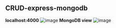 ## CRUD-express-mongodb
**localhost:4000**
![image](https://user-images.githubusercontent.com/77758884/172013051-9525971c-bd3d-496b-a526-0e34917996f4.png)
**MongoDB view**
![image](https://user-images.githubusercontent.com/77758884/172013196-d96e25a0-898d-4d22-b88c-dbe67e7861fa.png)
